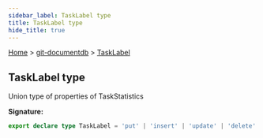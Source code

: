 ```yaml
---
sidebar_label: TaskLabel type
title: TaskLabel type
hide_title: true
---
```


[Home](./index.md) &gt; [git-documentdb](./git-documentdb.md) &gt; [TaskLabel](./git-documentdb.tasklabel.md)

## TaskLabel type

Union type of properties of TaskStatistics

<b>Signature:</b>

```typescript
export declare type TaskLabel = 'put' | 'insert' | 'update' | 'delete' | 'sync' | 'push';
```
